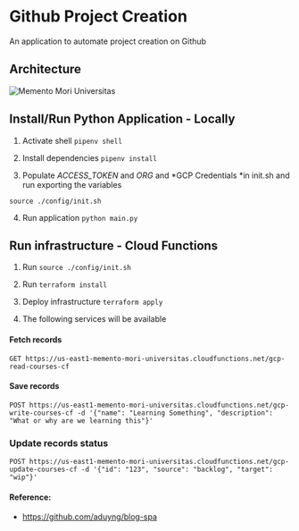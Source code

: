# Github Project Creation

An application to automate project creation on Github


## Architecture

![Memento Mori Universitas](https://user-images.githubusercontent.com/1566236/55802093-82148f80-5aa5-11e9-9002-f30c169b6fbf.png)

## Install/Run Python Application - Locally

1. Activate shell `pipenv shell`

2. Install dependencies `pipenv install`

3. Populate *ACCESS_TOKEN* and *ORG* and *GCP Credentials *in init.sh and run exporting the variables

  `source ./config/init.sh`

4. Run application `python main.py`

## Run infrastructure - Cloud Functions

1. Run `source ./config/init.sh`

2. Run `terraform install`

3. Deploy infrastructure `terraform apply`

4. The following services will be available

#### Fetch records

`GET https://us-east1-memento-mori-universitas.cloudfunctions.net/gcp-read-courses-cf`

#### Save records

```
POST https://us-east1-memento-mori-universitas.cloudfunctions.net/gcp-write-courses-cf -d '{"name": "Learning Something", "description": "What or why are we learning this"}'
```

### Update records status

```
POST https://us-east1-memento-mori-universitas.cloudfunctions.net/gcp-update-courses-cf -d '{"id": "123", "source": "backlog", "target": "wip"}'
```

#### Reference:
- https://github.com/aduyng/blog-spa